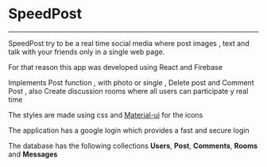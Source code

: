<h1>SpeedPost</h1>
<hr>
<p>SpeedPost try to be a real time social media where post images , text and talk with your friends only in a single web page.<p>
<p>For that reason this app was developed using React and Firebase</p>
<p>Implements Post function , with photo or single , Delete post and Comment Post , also Create 
discussion rooms where all users can participate y real time</p>
<p>The styles are made using css and <a href="https://material-ui.com/">Material-ui</a> for the icons</p>
<p>The application has a google login which provides a fast and secure login </p>
<p>The database has the following collections <b>Users</b>, <b>Post</b>, <b>Comments</b>, <b>Rooms</b> and <b>Messages</b></p>
